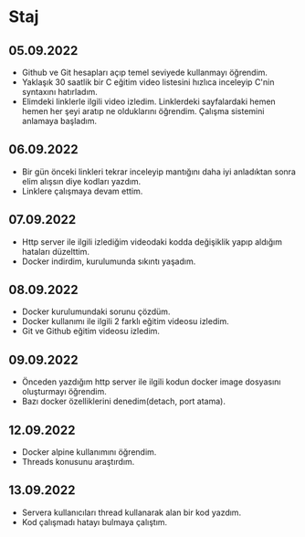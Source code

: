 # Staj
## 05.09.2022
- Github ve Git hesapları açıp temel seviyede kullanmayı öğrendim.
- Yaklaşık 30 saatlik bir C eğitim video listesini hızlıca inceleyip C'nin syntaxını hatırladım.
- Elimdeki linklerle ilgili video izledim. Linklerdeki sayfalardaki hemen hemen her şeyi aratıp ne olduklarını öğrendim. Çalışma sistemini anlamaya başladım.
## 06.09.2022
- Bir gün önceki linkleri tekrar inceleyip mantığını daha iyi anladıktan sonra elim alışsın diye kodları yazdım.
- Linklere çalışmaya devam ettim.
## 07.09.2022
- Http server ile ilgili izlediğim videodaki kodda değişiklik yapıp aldığım hataları düzelttim.
- Docker indirdim, kurulumunda sıkıntı yaşadım.
## 08.09.2022
- Docker kurulumundaki sorunu çözdüm.
- Docker kullanımı ile ilgili 2 farklı eğitim videosu izledim.
- Git ve Github eğitim videosu izledim.
## 09.09.2022
- Önceden yazdığım http server ile ilgili kodun docker image dosyasını oluşturmayı öğrendim.
- Bazı docker özelliklerini denedim(detach, port atama).
## 12.09.2022
- Docker alpine kullanımını öğrendim.
- Threads konusunu araştırdım.
## 13.09.2022
- Servera kullanıcıları thread kullanarak alan bir kod yazdım.
- Kod çalışmadı hatayı bulmaya çalıştım.
